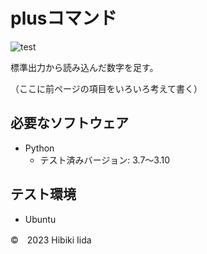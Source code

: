 # plusコマンド

![test](http://github.com/hibiki703/robosys2023/actions/workflows/test.yml/badge.svg)

標準出力から読み込んだ数字を足す。

（ここに前ページの項目をいろいろ考えて書く）

## 必要なソフトウェア

* Python
   * テスト済みバージョン: 3.7～3.10

## テスト環境

* Ubuntu

©　2023 Hibiki Iida
